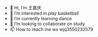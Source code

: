 - 👋 Hi, I’m 王嘉庆
- 👀 I’m interested in play basketball
- 🌱 I’m currently learning dance
- 💞️ I’m looking to collaborate on study
- 📫 How to reach me wx wjq3550232579

<!---
LSJ13666/LSJ13666 is a ✨ special ✨ repository because its `README.md` (this file) appears on your GitHub profile.
You can click the Preview link to take a look at your changes.
--->
